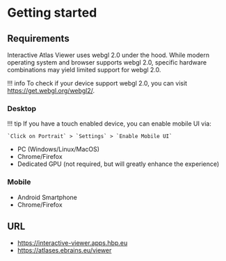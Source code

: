 # Getting started

## Requirements

Interactive Atlas Viewer uses webgl 2.0 under the hood. While modern operating system and browser supports webgl 2.0, specific hardware combinations may yield limited support for webgl 2.0. 

!!! info
    To check if your device support webgl 2.0, you can visit <https://get.webgl.org/webgl2/>.

### Desktop

!!! tip
    If you have a touch enabled device, you can enable mobile UI via:

    `Click on Portrait` > `Settings` > `Enable Mobile UI`

- PC (Windows/Linux/MacOS)
- Chrome/Firefox
- Dedicated GPU (not required, but will greatly enhance the experience)

### Mobile

- Android Smartphone
- Chrome/Firefox

## URL

- <https://interactive-viewer.apps.hbp.eu>
- <https://atlases.ebrains.eu/viewer>
